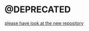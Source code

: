 # @DEPRECATED 
<a href="https://github.com/serkanalgl/hydro-raindrop-java">please have look at the new repository</a>

